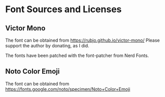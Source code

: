# Font Sources and Licenses

## Victor Mono

The font can be obtained from https://rubjo.github.io/victor-mono/
Please support the author by donating, as I did.

The fonts have been patched with the font-patcher from Nerd Fonts.

## Noto Color Emoji

The font can be obtained from https://fonts.google.com/noto/specimen/Noto+Color+Emoji
